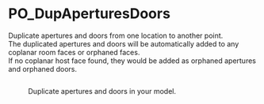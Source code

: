 # PO\_DupAperturesDoors

Duplicate apertures and doors from one location to another point.\
The duplicated apertures and doors will be automatically added to any coplanar room faces or orphaned faces.\
If no coplanar host face found, they would be added as orphaned apertures and orphaned doors.

<figure><img src="https://user-images.githubusercontent.com/2915573/209991329-257a0bc9-e5d0-4592-95d9-b8e5dab2f3c6.gif" alt=""><figcaption><p>Duplicate apertures and doors in your model.</p></figcaption></figure>
